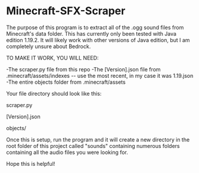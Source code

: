 # Minecraft-SFX-Scraper

The purpose of this program is to extract all of the .ogg sound files from Minecraft's data folder. 
This has currently only been tested with Java edition 1.19.2. It will likely work with other versions of Java edition, but I am completely unsure about Bedrock.

TO MAKE IT WORK, YOU WILL NEED:

-The scraper.py file from this repo
-The [Version].json file from .minecraft/assets/indexes -- use the most recent, in my case it was 1.19.json
-The entire objects folder from .minecraft/assets


Your file directory should look like this:

  scraper.py
  
  [Version].json
  
  objects/
  
  

Once this is setup, run the program and it will create a new directory in the root folder of this project called "sounds" containing numerous folders containing all the audio files you were looking for.

Hope this is helpful!
